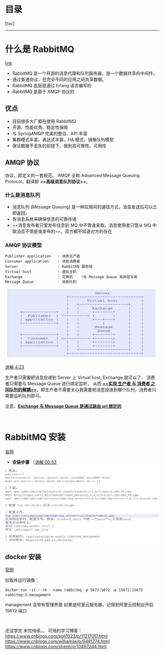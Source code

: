 # 目录

[toc]

---

# 什么是 RabbitMQ

[link](https://www.imooc.com/video/17842)
- RabbitMQ 是一个开源的消息代理和队列服务器，是一个数据共享的中间件。
- 通过普通协议，在完全不同的应用之间共享数据。
- RabbitMQ 底层是通过 Erlang 语言编写的
- RabbitMQ 是基于 AMQP 协议的


## 优点

- 目前很多大厂都在使用 RabbitMQ
- 开源、性能优秀、稳定性保障
- 与 SpringAMQP 完美的整合、API 丰富
- 集群模式丰富，表达式丰富，HA 模式，镜像队列模型
- 保证数据不丢失的前提下，做到高可靠性、可用性


## AMQP 协议

协议，即定义的一套规范。
AMQP 全称 Advanced Message Queuing Protocol，翻译即 **==高级消息队列协议==**。

### 什么是消息队列

- 消息队列 (Message Queuing) 是一种应用间的通信方式，消息发送后可以立即返回。
- 有消息系统来确保信息的可靠传递
- ==消息发布者只管发布信息到 MQ 中不管谁来取，消息使用者只管从 MQ 中取消息不管是谁发布的==。双方都不知道对方的存在


### AMQP 协议模型

```py
Publisher application   : 消息生产者
Consumer application    : 消息消费者
Server                  : RabbitMQ 服务端
Virtual host            : 虚拟主机
Exchange                : 交换机   （与 Message Queue 有绑定关系
Message Queue           : 消息队列 
```
<img src="../../img/RabbitMQ/AMQP_model.png">

[讲解 4:23](https://www.imooc.com/video/17842) 

生产者只需要把消息投递到 Server 上 Virtual host, Exchange 就可以了，
消费者只需要与 Message Queue 进行绑定监听，
从而 **<u>==实现 生产者 与 消费者 之间队列的解耦==</u>**，即生产者不需要关心我需要把消息投递到哪个队列，消费者只需要监听队列即可。

注意，<u>**Exchange 与 Message Queue 是通过路由 url 绑定的**</u>

<br>

# RabbitMQ 安装

[官网](http://www.rabbitmq.com/)




- **安装步骤** （[讲解 00:53](https://www.imooc.com/video/17843) 

<img src="../../img/RabbitMQ/RabbitMQ_install.png">


## docker 安装
[官网](https://www.rabbitmq.com/download.html)

拉取并运行镜像：
```
docker run -it --rm --name rabbitmq -p 5672:5672 -p 15672:15672 rabbitmq:3-management
```
management 会带有管理界面
如果是阿里云服务器，记得到阿里云控制台开启 15672 端口


<br>

<u></u>


还没学完 未完待续。。
可用的学习博客：
https://www.cnblogs.com/sgh1023/p/11217017.html
https://www.cnblogs.com/williamjie/p/9481774.html
https://www.cnblogs.com/shenh/p/10497244.html